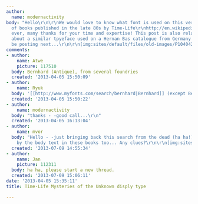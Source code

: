 ```yaml
---
author:
  name: modernactivity
body: "Hello\r\n\r\nWe would love to know what font is used on this very popular series
  of books published in the late 80s by Time-Life\r\nhttp://en.wikipedia.org/wiki/Mysteries_of_the_Unknown\r\n\r\nAs
  ever, many thanks for your time and expertise! This post is also related to an enquiry
  about a similar tpyeface used on a Hernan Bas catalogue from Germany which I will
  be posting next...\r\n\r\n[img:sites/default/files/old-images/P1040421_HernanBas__6057.jpg]\r\n\r\n\r\n"
comments:
- author:
    name: Atwe
    picture: 117510
  body: Bernhard (Antique), from several foundries
  created: '2013-04-05 15:50:09'
- author:
    name: Ryuk
  body: '[[http://www.myfonts.com/search/bernhard|Bernhard]] (except Bernhard MT)'
  created: '2013-04-05 15:50:22'
- author:
    name: modernactivity
  body: "thanks - -good call...\r\n"
  created: '2013-04-05 16:13:04'
- author:
    name: mvor
  body: "Hello - -just bringing back this search from the dead (ha ha!) - - intrigued
    by the body text in these books too... Any clues?\r\n\r\n[img:sites/default/files/old-images/MotU_IMG_0162_4543.gif]"
  created: '2013-07-09 14:55:34'
- author:
    name: Jan
    picture: 112311
  body: ha ha, please start a new thread.
  created: '2013-07-09 15:06:11'
date: '2013-04-05 15:35:11'
title: Time-Life Mysteries of the Unknown disply type

---
```


